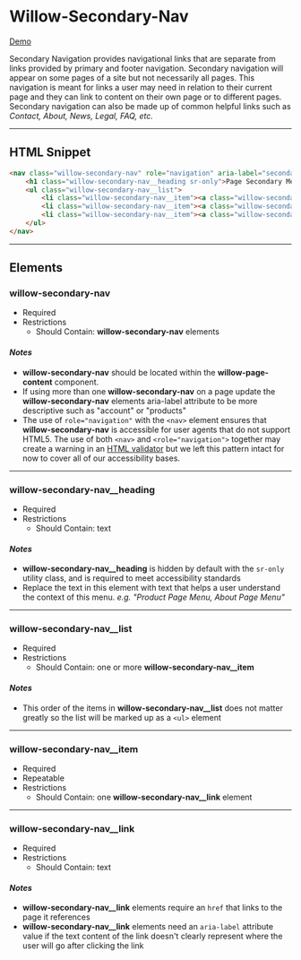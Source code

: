# **Willow-Secondary-Nav**

[Demo](https://unumux.github.io/willow-testing-site/components/secondary-nav.html)

Secondary Navigation provides navigational links that are separate from links provided by primary and footer navigation. Secondary navigation will appear on some pages of a site but not necessarily all pages. This navigation is meant for links a user may need in relation to their current page and they can link to content on their own page or to different pages. Secondary navigation can also be made up of common helpful links such as _Contact, About, News, Legal, FAQ, etc._

---

## HTML Snippet

```html
<nav class="willow-secondary-nav" role="navigation" aria-label="secondary">
    <h1 class="willow-secondary-nav__heading sr-only">Page Secondary Menu</h1>
    <ul class="willow-secondary-nav__list">
        <li class="willow-secondary-nav__item"><a class="willow-secondary-nav__link" href="" aria-label="">Menu Item 1</a></li>
        <li class="willow-secondary-nav__item"><a class="willow-secondary-nav__link" href="" aria-label="">Menu Item 2</a></li>
        <li class="willow-secondary-nav__item"><a class="willow-secondary-nav__link" href="" aria-label="">Menu Item 3</a></li>
    </ul>
</nav>
```

---

## Elements

### willow-secondary-nav

- Required
- Restrictions
  - Should Contain: **willow-secondary-nav** elements

#### _Notes_

- **willow-secondary-nav** should be located within the **willow-page-content** component.
- If using more than one **willow-secondary-nav** on a page update the **willow-secondary-nav** elements aria-label attribute to be more descriptive such as "account" or "products"
- The use of `role="navigation"` with the `<nav>` element ensures that **willow-secondary-nav** is accessible for user agents that do not support HTML5. The use of both `<nav>` and `<role="navigation">` together may create a warning in an [HTML validator](https://validator.w3.org/) but we left this pattern intact for now to cover all of our accessibility bases.

---

### willow-secondary-nav__heading

- Required
- Restrictions
  - Should Contain: text

#### _Notes_

- **willow-secondary-nav__heading** is hidden by default with the `sr-only` utility class, and is required to meet accessibility standards
- Replace the text in this element with text that helps a user understand the context of this menu. _e.g. "Product Page Menu, About Page Menu"_

---

### willow-secondary-nav__list

- Required
- Restrictions
  - Should Contain: one or more **willow-secondary-nav__item**

#### _Notes_

- This order of the items in **willow-secondary-nav__list** does not matter greatly so the list will be marked up as a `<ul>` element

---

### willow-secondary-nav__item

- Required
- Repeatable
- Restrictions
  - Should Contain: one **willow-secondary-nav__link** element

---

### willow-secondary-nav__link

- Required
- Restrictions
  - Should Contain: text

#### _Notes_

- **willow-secondary-nav__link** elements require an `href` that links to the page it references
- **willow-secondary-nav__link** elements need an `aria-label` attribute value if the text content of the link doesn't clearly represent where the user will go after clicking the link
